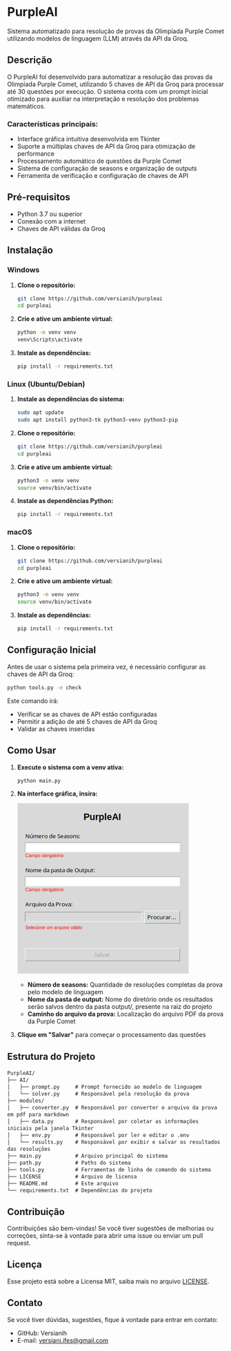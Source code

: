 # PurpleAI

Sistema automatizado para resolução de provas da Olimpíada Purple Comet utilizando modelos de linguagem (LLM) através da API da Groq.

## Descrição

O PurpleAI foi desenvolvido para automatizar a resolução das provas da Olimpíada Purple Comet, utilizando 5 chaves de API da Groq para processar até 30 questões por execução. O sistema conta com um prompt inicial otimizado para auxiliar na interpretação e resolução dos problemas matemáticos.

### Características principais:
- Interface gráfica intuitiva desenvolvida em Tkinter
- Suporte a múltiplas chaves de API da Groq para otimização de performance  
- Processamento automático de questões da Purple Comet
- Sistema de configuração de seasons e organização de outputs
- Ferramenta de verificação e configuração de chaves de API

## Pré-requisitos

- Python 3.7 ou superior
- Conexão com a internet
- Chaves de API válidas da Groq

## Instalação

### Windows

1. **Clone o repositório:**
   ```bash
   git clone https://github.com/versianih/purpleai
   cd purpleai
   ```

2. **Crie e ative um ambiente virtual:**
   ```bash
   python -m venv venv
   venv\Scripts\activate
   ```

3. **Instale as dependências:**
   ```bash
   pip install -r requirements.txt
   ```


### Linux (Ubuntu/Debian)

1. **Instale as dependências do sistema:**
   ```bash
   sudo apt update
   sudo apt install python3-tk python3-venv python3-pip
   ```

2. **Clone o repositório:**
   ```bash
   git clone https://github.com/versianih/purpleai
   cd purpleai
   ```

3. **Crie e ative um ambiente virtual:**
   ```bash
   python3 -m venv venv
   source venv/bin/activate
   ```

4. **Instale as dependências Python:**
   ```bash
   pip install -r requirements.txt
   ```


### macOS

1. **Clone o repositório:**
   ```bash
   git clone https://github.com/versianih/purpleai
   cd purpleai
   ```

2. **Crie e ative um ambiente virtual:**
   ```bash
   python3 -m venv venv
   source venv/bin/activate
   ```

3. **Instale as dependências:**
   ```bash
   pip install -r requirements.txt
   ```


## Configuração Inicial

Antes de usar o sistema pela primeira vez, é necessário configurar as chaves de API da Groq:

```bash
python tools.py -e check
```

Este comando irá:
- Verificar se as chaves de API estão configuradas
- Permitir a adição de até 5 chaves de API da Groq
- Validar as chaves inseridas

## Como Usar

1. **Execute o sistema com a venv ativa:**
   ```bash
   python main.py
   ```

2. **Na interface gráfica, insira:**
    
    ![Interface Tkinter](media/interface.png)  
   
   - **Número de seasons:** Quantidade de resoluções completas da prova pelo modelo de linguagem
   - **Nome da pasta de output:** Nome do diretório onde os resultados serão salvos dentro da pasta output/, presente na raiz do projeto
   - **Caminho do arquivo da prova:** Localização do arquivo PDF da prova da Purple Comet

3. **Clique em "Salvar"** para começar o processamento das questões

## Estrutura do Projeto

```
PurpleAI/
├── AI/
│   ├── prompt.py     # Prompt fornecido ao modelo de linguagem
│   └── solver.py     # Responsável pela resolução da prova
├── modules/
│   ├── converter.py  # Responsável por converter o arquivo da prova em pdf para markdown
│   ├── data.py       # Responsável por coletar as informações iniciais pela janela Tkinter
│   ├── env.py        # Responsável por ler e editar o .env
│   └── results.py    # Responsável por exibir e salvar os resultados das resoluções
├── main.py           # Arquivo principal do sistema
├── path.py           # Paths do sistema
├── tools.py          # Ferramentas de linha de comando do sistema
├── LICENSE           # Arquivo de licensa
├── README.md         # Este arquivo
└── requirements.txt  # Dependências do projeto
```

## Contribuição

Contribuições são bem-vindas! Se você tiver sugestões de melhorias ou correções, sinta-se à vontade para abrir uma issue ou enviar um pull request.

## Licença

Esse projeto está sobre a Licensa MIT, saiba mais no arquivo [LICENSE](LICENSE).

## Contato

Se você tiver dúvidas, sugestões, fique à vontade para entrar em contato:

- GitHub: Versianih
- E-mail: versiani.ifes@gmail.com